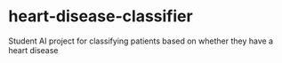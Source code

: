 # heart-disease-classifier
Student AI project for classifying patients based on whether they have a heart disease
